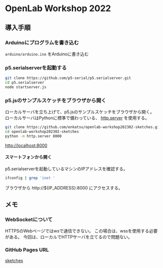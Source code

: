 # OpenLab Workshop 2022

## 導入手順

### Arduinoにプログラムを書き込む

`arduino/arduino.ino` をArduinoに書き込む

### p5.serialserverを起動する

```bash
git clone https://github.com/p5-serial/p5.serialserver.git
cd p5.serialserver
node startserver.js
```

### p5.jsのサンプルスケッチをブラウザから開く

ローカルサーバを立ち上げて、p5.jsのサンプルスケッチをブラウザから開く。
ローカルサーバはPythonに標準で備わっている、
[http.server](https://docs.python.org/ja/3/library/http.server.html) を使用する。

```bash
git clone https://github.com/enkatsu/openlab-workshop202302-sketches.git
cd openlab-workshop202302-sketches
python -m http.server 8000
```

[http://localhost:8000](http://localhost:8000)

#### スマートフォンから開く

p5.serialserverを起動しているマシンのIPアドレスを確認する。

```bash
ifconfig | grep 'inet '
```

ブラウザから http://${IP_ADDRESS}:8000 にアクセスする。


## メモ

### WebSocketについて

HTTPSのWebページではwsで通信できない。
この場合は、wssを使用する必要がある。
今回は、ローカルでHTTPサーバを立てるので問題ない。

### GitHub Pages URL

[sketches](https://enkatsu.github.io/openlab-workshop202302-sketches/)
